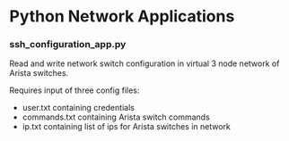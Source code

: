 # Python Network Applications

### ssh_configuration_app.py
Read and write network switch configuration in
virtual 3 node network of Arista switches.

Requires input of three config files:
* user.txt containing credentials
* commands.txt containing Arista switch commands
* ip.txt containing list of ips for Arista switches in network